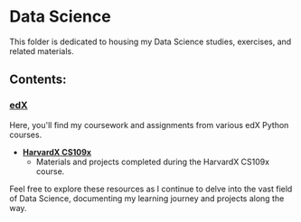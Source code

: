 # Data Science

This folder is dedicated to housing my Data Science studies, exercises, and related materials.

## Contents:

### [edX](./edX/)

Here, you'll find my coursework and assignments from various edX Python courses.

- **[HarvardX CS109x](./edX/HarvardX%20CS109x/)**
  - Materials and projects completed during the HarvardX CS109x course.

Feel free to explore these resources as I continue to delve into the vast field of Data Science, documenting my learning journey and projects along the way.